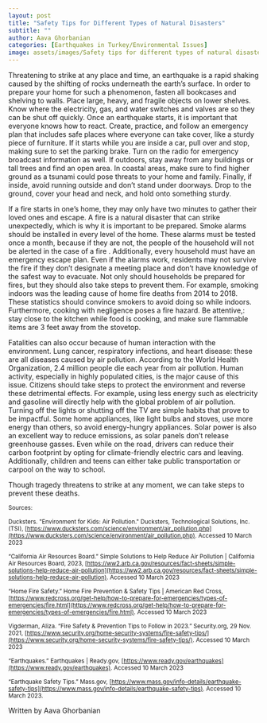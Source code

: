 ```yaml
---
layout: post
title: "Safety Tips for Different Types of Natural Disasters"
subtitle: ""
author: Aava Ghorbanian
categories: [Earthquakes in Turkey/Environmental Issues]
image: assets/images/Safety tips for different types of natural disasters.jpeg
---
```


Threatening to strike at any place and time, an earthquake is a rapid shaking caused by the shifting of rocks underneath the earth’s surface. In order to prepare your home for such a phenomenon, fasten all bookcases and shelving to walls. Place large, heavy, and fragile objects on lower shelves. Know where the electricity, gas, and water switches and valves are so they can be shut off quickly. Once an earthquake starts, it is important that everyone knows how to react. Create, practice, and follow an emergency plan that includes safe places where everyone can take cover, like a sturdy piece of furniture. If it starts while you are inside a car, pull over and stop, making sure to set the parking brake. Turn on the radio for emergency broadcast information as well. If outdoors, stay away from any buildings or tall trees and find an open area. In coastal areas, make sure to find higher ground as a tsunami could pose threats to your home and family. Finally, if inside, avoid running outside and don’t stand under doorways. Drop to the ground, cover your head and neck, and hold onto something sturdy.

If a fire starts in one’s home, they may only have two minutes to gather their loved ones and escape. A fire is a natural disaster that can strike unexpectedly, which is why it is important to be prepared. Smoke alarms should be installed in every level of the home. These alarms must be tested once a month, because if they are not, the people of the household will not be alerted in the case of a fire . Additionally, every household must have an emergency escape plan. Even if the alarms work, residents may not survive the fire if they don’t designate a meeting place and don’t have knowledge of the safest way to evacuate. Not only should households be prepared for fires, but they should also take steps to prevent them. For example, smoking indoors was the leading cause of home fire deaths from 2014 to 2018. These statistics should convince smokers to avoid doing so while indoors. Furthermore, cooking with negligence poses a fire hazard. Be attentive,: stay close to the kitchen while food is cooking, and make sure flammable items are 3 feet away from the stovetop.

Fatalities can also occur because of human interaction with the environment. Lung cancer, respiratory infections, and heart disease: these are all diseases caused by air pollution. According to the World Health Organization, 2.4 million people die each year from air pollution. Human activity, especially in highly populated cities, is the major cause of this issue. Citizens should take steps to protect the environment and reverse these detrimental effects. For example, using less energy such as electricity and gasoline will directly help with the global problem of air pollution. Turning off the lights or shutting off the TV are simple habits that prove to be impactful. Some home appliances, like light bulbs and stoves, use more energy than others, so avoid energy-hungry appliances. Solar power is also an excellent way to reduce emissions, as solar panels don’t release greenhouse gasses. Even while on the road, drivers can reduce their carbon footprint by opting for climate-friendly electric cars and leaving. Additionally, children and teens can either take public transportation or carpool on the way to school.

Though tragedy threatens to strike at any moment, we can take steps to prevent these deaths.

<small> Sources: </small>

<small>Ducksters. "Environment for Kids: Air Pollution." Ducksters, Technological Solutions, Inc. (TSI), [https://www.ducksters.com/science/environment/air_pollution.php](https://www.ducksters.com/science/environment/air_pollution.php). Accessed 10 March 2023 </small>

<small>“California Air Resources Board.” Simple Solutions to Help Reduce Air Pollution | California Air Resources Board, 2023, [https://ww2.arb.ca.gov/resources/fact-sheets/simple-solutions-help-reduce-air-pollution](https://ww2.arb.ca.gov/resources/fact-sheets/simple-solutions-help-reduce-air-pollution). Accessed 10 March 2023 </small>

<small>“Home Fire Safety.” Home Fire Prevention &amp; Safety Tips | American Red Cross, [https://www.redcross.org/get-help/how-to-prepare-for-emergencies/types-of-emergencies/fire.html](https://www.redcross.org/get-help/how-to-prepare-for-emergencies/types-of-emergencies/fire.html). Accessed 10 March 2023 </small>

<small>Vigderman, Aliza. “Fire Safety &amp; Prevention Tips to Follow in 2023.” Security.org, 29 Nov. 2021, [https://www.security.org/home-security-systems/fire-safety-tips/](https://www.security.org/home-security-systems/fire-safety-tips/). Accessed 10 March 2023</small>

<small>“Earthquakes.” Earthquakes | Ready.gov, [https://www.ready.gov/earthquakes](https://www.ready.gov/earthquakes). Accessed 10 March 2023</small>

<small>“Earthquake Safety Tips.” Mass.gov, [https://www.mass.gov/info-details/earthquake-safety-tips](https://www.mass.gov/info-details/earthquake-safety-tips).
Accessed 10 March 2023.</small>

Written by Aava Ghorbanian
